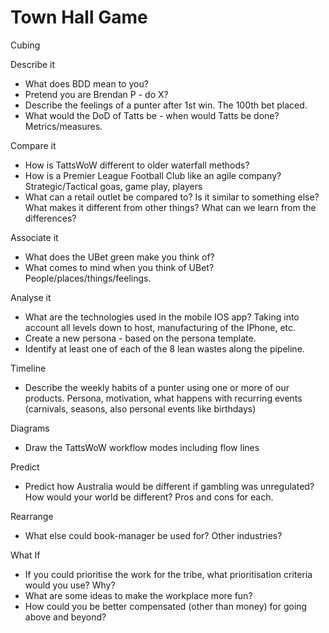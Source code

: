 # Town Hall Game

Cubing &#x20;

&#x20;

Describe it &#x20;

&#x20;

* What does BDD mean to you?&#x20;
* Pretend you are Brendan P - do X?&#x20;
* Describe the feelings of a punter after 1st win. The 100th bet placed. &#x20;
* What would the DoD of Tatts be - when would Tatts be done? Metrics/measures. &#x20;

&#x20;

Compare it&#x20;

&#x20;

* How is TattsWoW different to older waterfall methods?&#x20;
* How is a Premier League Football Club like an agile company? Strategic/Tactical goas, game play, players&#x20;
* What can a retail outlet be compared to? Is it similar to something else? What makes it different from other things? What can we learn from the differences? &#x20;

&#x20;

Associate it &#x20;

&#x20;

* What does the UBet green make you think of? &#x20;
* What comes to mind when you think of UBet? People/places/things/feelings. &#x20;

&#x20;

Analyse it &#x20;

&#x20;

* What are the technologies used in the mobile IOS app? Taking into account all levels down to host, manufacturing of the IPhone, etc. &#x20;
* Create a new persona - based on the persona template. &#x20;
* Identify at least one of each of the 8 lean wastes along the pipeline. &#x20;

&#x20;

Timeline &#x20;

&#x20;

* Describe the weekly habits of a punter using one or more of our products. Persona, motivation, what happens with recurring events (carnivals, seasons, also personal events like birthdays) &#x20;

&#x20;

Diagrams&#x20;

&#x20;

* Draw the TattsWoW workflow modes including flow lines &#x20;

&#x20;

Predict &#x20;

&#x20;

* Predict how Australia would be different if gambling was unregulated? How would your world be different? Pros and cons for each. &#x20;

&#x20;

Rearrange &#x20;

&#x20;

* What else could book-manager be used for? Other industries?&#x20;

&#x20;

What If&#x20;

&#x20;

* If you could prioritise the work for the tribe, what prioritisation criteria would you use? Why? &#x20;
* What are some ideas to make the workplace more fun?&#x20;
* How could you be better compensated (other than money) for going above and beyond?&#x20;

&#x20;

